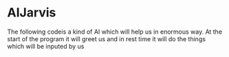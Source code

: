 # AIJarvis
The following codeis a kind of AI which will help us in enormous way. At the start of the program it will greet us and in rest time it will do the things which will be inputed by us
